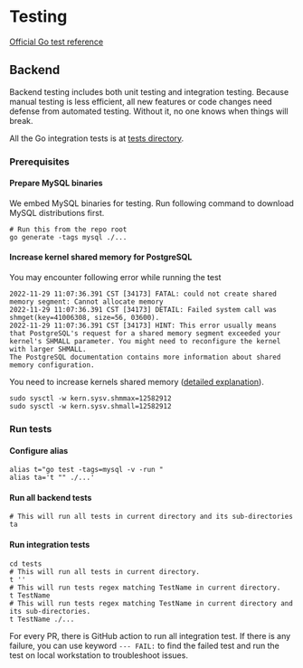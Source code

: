 # Testing

[Official Go test reference](https://pkg.go.dev/cmd/go#hdr-Testing_flags)

## Backend

Backend testing includes both unit testing and integration testing. Because manual testing is less efficient, all new features or code changes need defense from automated testing. Without it, no one knows when things will break.

All the Go integration tests is at [tests directory](https://github.com/khulnasoft/devsecdb/tree/main/tests).

### Prerequisites

#### Prepare MySQL binaries

We embed MySQL binaries for testing. Run following command to download MySQL distributions first.

```shell
# Run this from the repo root
go generate -tags mysql ./...
```

#### Increase kernel shared memory for PostgreSQL

You may encounter following error while running the test

```shell
2022-11-29 11:07:36.391 CST [34173] FATAL: could not create shared memory segment: Cannot allocate memory
2022-11-29 11:07:36.391 CST [34173] DETAIL: Failed system call was shmget(key=41006308, size=56, 03600).
2022-11-29 11:07:36.391 CST [34173] HINT: This error usually means that PostgreSQL's request for a shared memory segment exceeded your kernel's SHMALL parameter. You might need to reconfigure the kernel with larger SHMALL.
The PostgreSQL documentation contains more information about shared memory configuration.
```

You need to increase kernels shared memory ([detailed explanation](https://dansketcher.com/2021/03/30/shmmax-error-on-big-sur)).

```shell
sudo sysctl -w kern.sysv.shmmax=12582912
sudo sysctl -w kern.sysv.shmall=12582912
```

### Run tests

#### Configure alias

```shell
alias t="go test -tags=mysql -v -run "
alias ta='t "" ./...'
```

#### Run all backend tests

```shell
# This will run all tests in current directory and its sub-directories
ta
```

#### Run integration tests

```shell
cd tests
# This will run all tests in current directory.
t ''
# This will run tests regex matching TestName in current directory.
t TestName
# This will run tests regex matching TestName in current directory and its sub-directories.
t TestName ./...
```

For every PR, there is GitHub action to run all integration test. If there is any failure, you can use keyword `--- FAIL:` to find the failed test and run the test on local workstation to troubleshoot issues.

